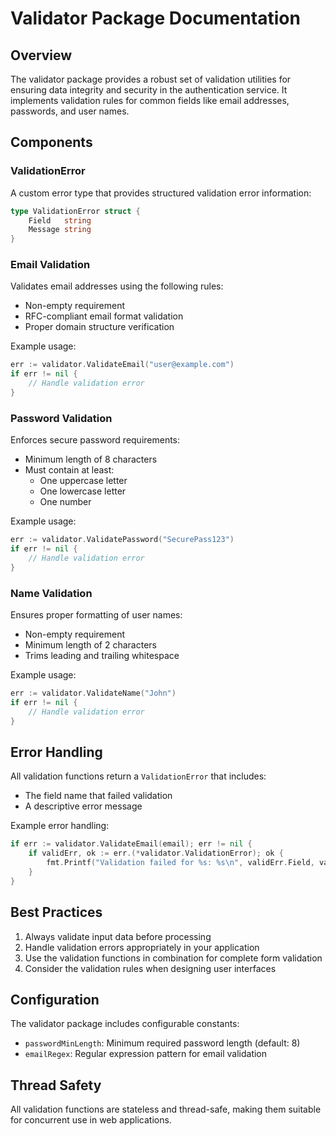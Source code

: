# Validator Package Documentation

## Overview
The validator package provides a robust set of validation utilities for ensuring data integrity and security in the authentication service. It implements validation rules for common fields like email addresses, passwords, and user names.

## Components

### ValidationError
A custom error type that provides structured validation error information:
```go
type ValidationError struct {
    Field   string
    Message string
}
```

### Email Validation
Validates email addresses using the following rules:
- Non-empty requirement
- RFC-compliant email format validation
- Proper domain structure verification

Example usage:
```go
err := validator.ValidateEmail("user@example.com")
if err != nil {
    // Handle validation error
}
```

### Password Validation
Enforces secure password requirements:
- Minimum length of 8 characters
- Must contain at least:
  - One uppercase letter
  - One lowercase letter
  - One number

Example usage:
```go
err := validator.ValidatePassword("SecurePass123")
if err != nil {
    // Handle validation error
}
```

### Name Validation
Ensures proper formatting of user names:
- Non-empty requirement
- Minimum length of 2 characters
- Trims leading and trailing whitespace

Example usage:
```go
err := validator.ValidateName("John")
if err != nil {
    // Handle validation error
}
```

## Error Handling
All validation functions return a `ValidationError` that includes:
- The field name that failed validation
- A descriptive error message

Example error handling:
```go
if err := validator.ValidateEmail(email); err != nil {
    if validErr, ok := err.(*validator.ValidationError); ok {
        fmt.Printf("Validation failed for %s: %s\n", validErr.Field, validErr.Message)
    }
}
```

## Best Practices
1. Always validate input data before processing
2. Handle validation errors appropriately in your application
3. Use the validation functions in combination for complete form validation
4. Consider the validation rules when designing user interfaces

## Configuration
The validator package includes configurable constants:
- `passwordMinLength`: Minimum required password length (default: 8)
- `emailRegex`: Regular expression pattern for email validation

## Thread Safety
All validation functions are stateless and thread-safe, making them suitable for concurrent use in web applications.